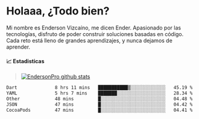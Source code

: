 
# Holaaa, ¿Todo bien?

Mi nombre es Enderson Vizcaíno, me dicen Ender. Apasionado por las tecnologías, disfruto de poder construir soluciones basadas en código. Cada reto está lleno de grandes aprendizajes, y nunca dejamos de aprender. 

#### :chart_with_upwards_trend: Estadisticas
> [![EndersonPro github stats](https://github-readme-stats.vercel.app/api?username=endersonpro&theme=vue-dark&show_icons=true)](https://github.com/anuraghazra/github-readme-stats) 


<!--START_SECTION:waka-->

```txt
Dart              8 hrs 11 mins   ███████████▒░░░░░░░░░░░░░   45.19 %
YAML              5 hrs 7 mins    ███████░░░░░░░░░░░░░░░░░░   28.34 %
Other             48 mins         █░░░░░░░░░░░░░░░░░░░░░░░░   04.48 %
JSON              47 mins         █░░░░░░░░░░░░░░░░░░░░░░░░   04.42 %
CocoaPods         47 mins         █░░░░░░░░░░░░░░░░░░░░░░░░   04.41 %
```

<!--END_SECTION:waka-->

[website]: https://endersonpro.github.io/portfolio/
[twitter]: https://twitter.com/endersonj_
[youtube]: https://youtube.com/ByEnderson
[instagram]: https://instagram.com/endersonvizc
[linkedin]: https://www.linkedin.com/in/enderson-vizcaino-2aa927175/
